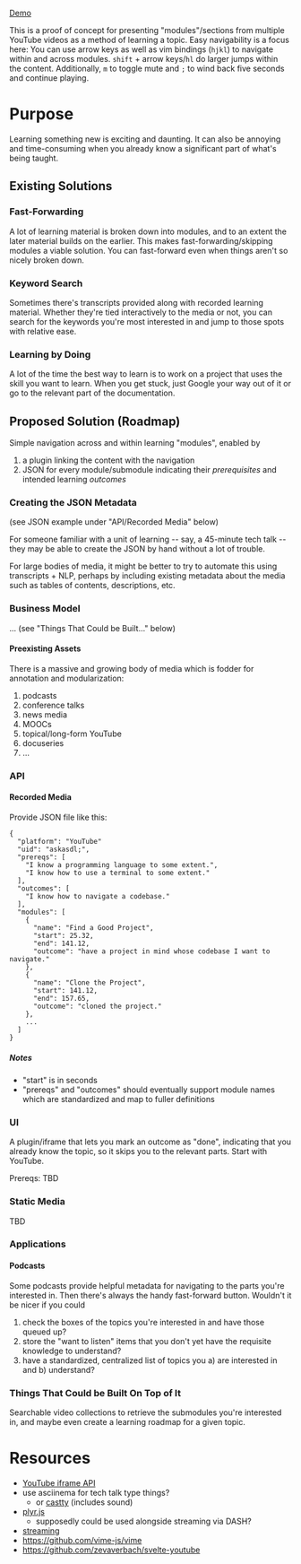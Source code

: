 [Demo](https://modulearn.helpers.fun)

This is a proof of concept for presenting "modules"/sections from multiple YouTube videos as a method of learning a topic. Easy navigability is a focus here: You can use arrow keys as well as vim bindings (`hjkl`) to navigate within and across modules. `shift` + arrow keys/`hl` do larger jumps within the content. Additionally, `m` to toggle mute and `;` to wind back five seconds and continue playing.

# Purpose
Learning something new is exciting and daunting. It can also be annoying and time-consuming when you already know a significant part of what's being taught.

## Existing Solutions

### Fast-Forwarding
A lot of learning material is broken down into modules, and to an extent the later material builds on the earlier. This makes fast-forwarding/skipping modules a viable solution. You can fast-forward even when things aren't so nicely broken down.

### Keyword Search
Sometimes there's transcripts provided along with recorded learning material. Whether they're tied interactively to the media or not, you can search for the keywords you're most interested in and jump to those spots with relative ease.

### Learning by Doing
A lot of the time the best way to learn is to work on a project that uses the skill you want to learn. When you get stuck, just Google your way out of it or go to the relevant part of the documentation.

## Proposed Solution (Roadmap)
Simple navigation across and within learning "modules", enabled by 

1) a plugin linking the content with the navigation
2) JSON for every module/submodule indicating their _prerequisites_ and intended learning _outcomes_

### Creating the JSON Metadata
(see JSON example under "API/Recorded Media" below)

For someone familiar with a unit of learning -- say, a 45-minute tech talk -- they may be able to create the JSON by hand without a lot of trouble.

For large bodies of media, it might be better to try to automate this using transcripts + NLP, perhaps by including existing metadata about the media such as tables of contents, descriptions, etc.

### Business Model
... (see "Things That Could be Built..." below)

#### Preexisting Assets
There is a massive and growing body of media which is fodder for annotation and modularization:

1) podcasts
2) conference talks
3) news media
4) MOOCs
5) topical/long-form YouTube
6) docuseries
7) ...

### API

#### Recorded Media
Provide JSON file like this:

```
{
  "platform": "YouTube"
  "uid": "askasdl;",
  "prereqs": [
    "I know a programming language to some extent.",
    "I know how to use a terminal to some extent."
  ],
  "outcomes": [
    "I know how to navigate a codebase."
  ],
  "modules": [
    {
      "name": "Find a Good Project",
      "start": 25.32,
      "end": 141.12,
      "outcome": "have a project in mind whose codebase I want to navigate."
    },
    {
      "name": "Clone the Project",
      "start": 141.12,
      "end": 157.65,
      "outcome": "cloned the project."
    },
    ...
  ]
}
```

##### Notes
- "start" is in seconds
- "prereqs" and "outcomes" should eventually support module names which are standardized and map to fuller definitions

### UI
A plugin/iframe that lets you mark an outcome as "done", indicating that you already know the topic, so it skips you to the relevant parts. Start with YouTube.

Prereqs: TBD

### Static Media
TBD

### Applications

#### Podcasts
Some podcasts provide helpful metadata for navigating to the parts you're interested in. Then there's always the handy fast-forward button. Wouldn't it be nicer if you could 

1) check the boxes of the topics you're interested in and have those queued up?
2) store the "want to listen" items that you don't yet have the requisite knowledge to understand?
3) have a standardized, centralized list of topics you a) are interested in and b) understand?

### Things That Could be Built On Top of It
Searchable video collections to retrieve the submodules you're interested in, and maybe even create a learning roadmap for a given topic.

# Resources
- [YouTube iframe API](https://developers.google.com/youtube/iframe_api_reference#Retrieving_video_information)
- use asciinema for tech talk type things?
  - or [castty](https://github.com/dhobsd/castty) (includes sound)
- [plyr.js](https://github.com/sampotts/plyr#api)
  - supposedly could be used alongside streaming via DASH?
- [streaming](https://github.com/Dash-Industry-Forum/dash.js/wiki)
- https://github.com/vime-js/vime
- https://github.com/zevaverbach/svelte-youtube
